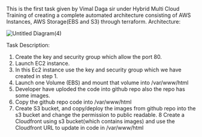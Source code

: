 This is the first task given by Vimal Daga sir under Hybrid Multi Cloud Training of creating a complete automated architecture consisting of AWS Instances, AWS Storage(EBS and S3) through terraform.
Architecture:

![Untitled Diagram(4)](https://user-images.githubusercontent.com/48363834/84638224-4fb9ba00-af14-11ea-9759-bb90dfa48406.jpg)


Task Description:
1. Create the key and security group which allow the port 80.
2. Launch EC2 instance.
3. In this Ec2 instance use the key and security group which we have created in step 1.
4. Launch one Volume (EBS) and mount that volume into /var/www/html
5. Developer have uploded the code into github repo also the repo has some images.
6. Copy the github repo code into /var/www/html
7. Create S3 bucket, and copy/deploy the images from github repo into the s3 bucket and change the permission to public readable.
8 Create a Cloudfront using s3 bucket(which contains images) and use the Cloudfront URL to  update in code in /var/www/html

